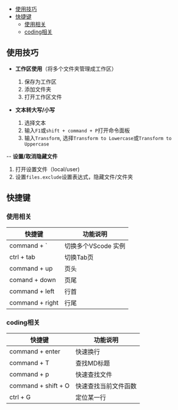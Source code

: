 - [使用技巧](#使用技巧)
- [快捷键](#快捷键)
  - [使用相关](#使用相关)
  - [coding相关](#coding相关)

## 使用技巧

- **工作区使用**（将多个文件夹管理成工作区）

  1. 保存为工作区
  2. 添加文件夹
  3. 打开工作区文件

- **文本转大写/小写**
  
  1. 选择文本
  2. 输入`F1`或`shift + command + P`打开命令面板
  3. 输入`Transform`, 选择`Transform to Lowercase`或`Transform to Uppercase`

-- **设置/取消隐藏文件**

  1. 打开设置文件（local/user)
  2. 设置`files.exclude`设置表达式，隐藏文件/文件夹

## 快捷键

### 使用相关

| 快捷键           | 功能说明            |
| ---------------- | ------------------- |
| command + `      | 切换多个VScode 实例 |
| ctrl + tab       | 切换Tab页           |
| command + up     | 页头                |
| comand + down    | 页尾                |
| command + left   | 行首                |
| command  + right | 行尾                |


### coding相关

| 快捷键              | 功能说明             |
| ------------------- | -------------------- |
| command + enter     | 快速换行             |
| command + T         | 查找MD标题           |
| command + p         | 快速查找文件         |
| command + shift + O | 快速查找当前文件函数 |
| ctrl + G            | 定位某一行           |



